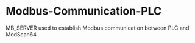 # Modbus-Communication-PLC

MB_SERVER used to establish Modbus communication between PLC and ModScan64
